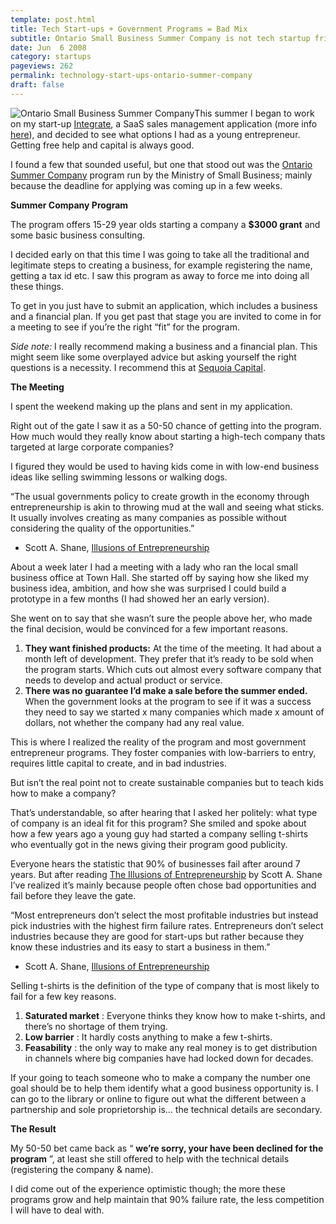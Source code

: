 ```yaml
---
template: post.html
title: Tech Start-ups + Government Programs = Bad Mix 
subtitle: Ontario Small Business Summer Company is not tech startup friendly
date: Jun  6 2008
category: startups
pageviews: 262
permalink: technology-start-ups-ontario-summer-company
draft: false
---
```


![Ontario Small Business Summer Company](http://dmix.ca/images/ontariosmb.jpg)This summer I began to work on my start-up [Integrate](http://integratesales.com "Integrate"), a SaaS sales management application (more info [here](http://integratesales.com "here")), and decided to see what options I had as a young entrepreneur. Getting free help and capital is always good.

I found a few that sounded useful, but one that stood out was the [Ontario Summer Company](http://www.sbe.gov.on.ca/ontcan/sbe/en/youth_summerco_en.jsp "Ontario Summer Company") program run by the Ministry of Small Business; mainly because the deadline for applying was coming up in a few weeks.

**Summer Company Program**  
  The program offers 15-29 year olds starting a company a **$3000 grant** and some basic business consulting.

I decided early on that this time I was going to take all the traditional and legitimate steps to creating a business, for example registering the name, getting a tax id etc. I saw this program as away to force me into doing all these things.

To get in you just have to submit an application, which includes a business and a financial plan. If you get past that stage you are invited to come in for a meeting to see if you’re the right “fit” for the program.

_Side note:_ I really recommend making a business and a financial plan. This might seem like some overplayed advice but asking yourself the right questions is a necessity. I recommend this at [Sequoia Capital](http://www.sequoiacap.com/ideas/ "Sequoia Capital").

**The Meeting**  
  I spent the weekend making up the plans and sent in my application.

Right out of the gate I saw it as a 50-50 chance of getting into the program. How much would they really know about starting a high-tech company thats targeted at large corporate companies?

I figured they would be used to having kids come in with low-end business ideas like selling swimming lessons or walking dogs.

“The usual governments policy to create growth in the economy through entrepreneurship is akin to throwing mud at the wall and seeing what sticks. It usually involves creating as many companies as possible without considering the quality of the opportunities.”  
  - Scott A. Shane, [Illusions of Entrepreneurship](http://www.amazon.com/Illusions-Entrepreneurship-Costly-Entrepreneurs-Investors/dp/0300113315/ref=sr_1_1?ie=UTF8&s=books&qid=1214435545&sr=8-1)

About a week later I had a meeting with a lady who ran the local small business office at Town Hall. She started off by saying how she liked my business idea, ambition, and how she was surprised I could build a prototype in a few months (I had showed her an early version).

She went on to say that she wasn’t sure the people above her, who made the final decision, would be convinced for a few important reasons.

1. **They want finished products:** At the time of the meeting. It had about a month left of development. They prefer that it’s ready to be sold when the program starts. Which cuts out almost every software company that needs to develop and actual product or service.
2. **There was no guarantee I’d make a sale before the summer ended.** When the government looks at the program to see if it was a success they need to say we started x many companies which made x amount of dollars, not whether the company had any real value.

This is where I realized the reality of the program and most government entrepreneur programs. They foster companies with low-barriers to entry, requires little capital to create, and in bad industries.

But isn’t the real point not to create sustainable companies but to teach kids how to make a company?

That’s understandable, so after hearing that I asked her politely: what type of company is an ideal fit for this program? She smiled and spoke about how a few years ago a young guy had started a company selling t-shirts who eventually got in the news giving their program good publicity.

Everyone hears the statistic that 90% of businesses fail after around 7 years. But after reading [The Illusions of Entrepreneurship](http://www.amazon.com/Illusions-Entrepreneurship-Costly-Entrepreneurs-Investors/dp/0300113315/ref=sr_1_1?ie=UTF8&s=books&qid=1214435545&sr=8-1) by Scott A. Shane I’ve realized it’s mainly because people often chose bad opportunities and fail before they leave the gate.

“Most entrepreneurs don’t select the most profitable industries but instead pick industries with the highest firm failure rates. Entrepreneurs don’t select industries because they are good for start-ups but rather because they know these industries and its easy to start a business in them.”  
  - Scott A. Shane, [Illusions of Entrepreneurship](http://www.amazon.com/Illusions-Entrepreneurship-Costly-Entrepreneurs-Investors/dp/0300113315/ref=sr_1_1?ie=UTF8&s=books&qid=1214435545&sr=8-1)

Selling t-shirts is the definition of the type of company that is most likely to fail for a few key reasons.

1. **Saturated market** : Everyone thinks they know how to make t-shirts, and there’s no shortage of them trying.
2. **Low barrier** : It hardly costs anything to make a few t-shirts.
3. **Feasability** : the only way to make any real money is to get distribution in channels where big companies have had locked down for decades.

If your going to teach someone who to make a company the number one goal should be to help them identify what a good business opportunity is. I can go to the library or online to figure out what the different between a partnership and sole proprietorship is… the technical details are secondary.

**The Result**  
  My 50-50 bet came back as “ **we’re sorry, your have been declined for the program** ”, at least she still offered to help with the technical details (registering the company & name).

I did come out of the experience optimistic though; the more these programs grow and help maintain that 90% failure rate, the less competition I will have to deal with.

  
